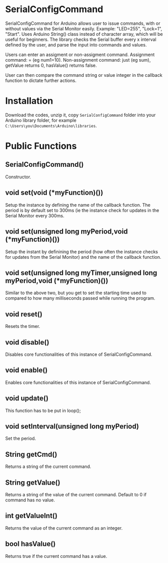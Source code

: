 # SerialConfigCommand
SerialConfigCommand for Arduino allows user to issue commands, with or without values via the Serial Monitor easily. Example: "LED=255", "Lock=1", "Start". Uses Arduino String() class instead of character array, which will be useful for beginners.
The library checks the Serial buffer every x interval defined by the user, and parse the input into commands and values.

Users can enter an assigment or non-assigment command.
Assignment command: <command>=<value> (eg num1=10). 
Non-assignment command: just <command> (eg sum), getValue returns 0, hasValue() returns false.

User can then compare the command string or value integer in the callback function to dictate further actions.

# Installation
Download the codes, unzip it, copy `SerialConfigCommand` folder into your Arduino library folder, for example `C:\Users\you\Documents\Arduino\libraries`.

# Public Functions
## SerialConfigCommand()
Constructor.

## void set(void (*myFunction)())
Setup the instance by defining the name of the callback function. The period is by default set to 300ms (ie the instance check for updates in the Serial Monitor every 300ms.

## void set(unsigned long myPeriod,void (*myFunction)())
Setup the instant by definining the period (how often the instance checks for updates from the Serial Monitor) and the name of the callback function.

## void set(unsigned long myTimer,unsigned long myPeriod,void (*myFunction)())
Similar to the above two, but you get to set the starting time used to compared to how many milliseconds passed while running the program.

## void reset()
Resets the timer.

## void disable()
Disables core functionalities of this instance of SerialConfigCommand.

## void enable()
Enables core functionalities of this instance of SerialConfigCommand.

## void update()
This function has to be put in loop();

## void setInterval(unsigned long myPeriod)
Set the period.

## String getCmd()
Returns a string of the current command.

## String getValue()
Returns a string of the value of the current command. Default to 0 if command has no value.

## int getValueInt()
Returns the value of the current command as an integer.

## bool hasValue()
Returns true if the current command has a value.
